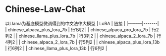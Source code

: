 # Chinese-Law-Chat
以Llama为基底模型微调得到的中文法律大模型
| LoRA   | 链接   |
|-------|-------|
| chinese_alpaca_plus_lora_7b | 行1列2 |
| chinese_alpaca_pro_lora_7b | 行2列2 |
| chinese_llama_plus_lora_7b | 行3列2 |
| chinese_alpaca_2_lora_7b | 行4列2 |
| chinese_alpaca_2_lora_7b | 行5列2 |
| chinese_alpaca_plus_lora_13b | 行6列2 |
| chinese_llama_plus_lora_13b | 行6列2 |
